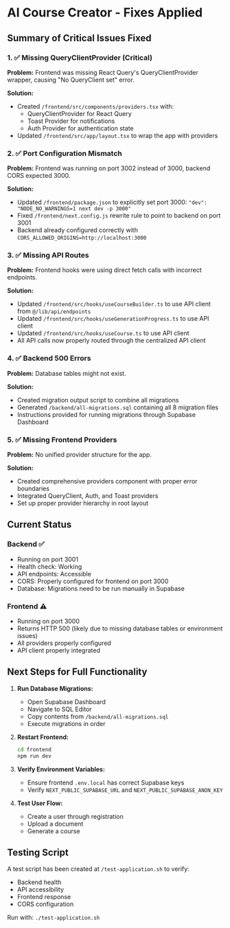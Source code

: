 # AI Course Creator - Fixes Applied

## Summary of Critical Issues Fixed

### 1. ✅ Missing QueryClientProvider (Critical)
**Problem:** Frontend was missing React Query's QueryClientProvider wrapper, causing "No QueryClient set" error.

**Solution:**
- Created `/frontend/src/components/providers.tsx` with:
  - QueryClientProvider for React Query
  - Toast Provider for notifications
  - Auth Provider for authentication state
- Updated `/frontend/src/app/layout.tsx` to wrap the app with providers

### 2. ✅ Port Configuration Mismatch
**Problem:** Frontend was running on port 3002 instead of 3000, backend CORS expected 3000.

**Solution:**
- Updated `/frontend/package.json` to explicitly set port 3000: `"dev": "NODE_NO_WARNINGS=1 next dev -p 3000"`
- Fixed `/frontend/next.config.js` rewrite rule to point to backend on port 3001
- Backend already configured correctly with `CORS_ALLOWED_ORIGINS=http://localhost:3000`

### 3. ✅ Missing API Routes
**Problem:** Frontend hooks were using direct fetch calls with incorrect endpoints.

**Solution:**
- Updated `/frontend/src/hooks/useCourseBuilder.ts` to use API client from `@/lib/api/endpoints`
- Updated `/frontend/src/hooks/useGenerationProgress.ts` to use API client
- Updated `/frontend/src/hooks/useCourse.ts` to use API client
- All API calls now properly routed through the centralized API client

### 4. ✅ Backend 500 Errors
**Problem:** Database tables might not exist.

**Solution:**
- Created migration output script to combine all migrations
- Generated `/backend/all-migrations.sql` containing all 8 migration files
- Instructions provided for running migrations through Supabase Dashboard

### 5. ✅ Missing Frontend Providers
**Problem:** No unified provider structure for the app.

**Solution:**
- Created comprehensive providers component with proper error boundaries
- Integrated QueryClient, Auth, and Toast providers
- Set up proper provider hierarchy in root layout

## Current Status

### Backend ✅
- Running on port 3001
- Health check: Working
- API endpoints: Accessible
- CORS: Properly configured for frontend on port 3000
- Database: Migrations need to be run manually in Supabase

### Frontend ⚠️
- Running on port 3000
- Returns HTTP 500 (likely due to missing database tables or environment issues)
- All providers properly configured
- API client properly integrated

## Next Steps for Full Functionality

1. **Run Database Migrations:**
   - Open Supabase Dashboard
   - Navigate to SQL Editor
   - Copy contents from `/backend/all-migrations.sql`
   - Execute migrations in order

2. **Restart Frontend:**
   ```bash
   cd frontend
   npm run dev
   ```

3. **Verify Environment Variables:**
   - Ensure frontend `.env.local` has correct Supabase keys
   - Verify `NEXT_PUBLIC_SUPABASE_URL` and `NEXT_PUBLIC_SUPABASE_ANON_KEY`

4. **Test User Flow:**
   - Create a user through registration
   - Upload a document
   - Generate a course

## Testing Script

A test script has been created at `/test-application.sh` to verify:
- Backend health
- API accessibility
- Frontend response
- CORS configuration

Run with: `./test-application.sh`